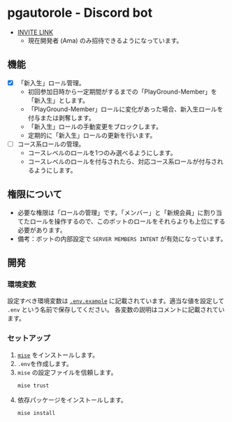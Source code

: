 # pgautorole - Discord bot

- [INVITE LINK](https://discord.com/oauth2/authorize?client_id=1252439534747254824&permissions=268435456&integration_type=0&scope=bot+applications.commands)
  - 現在開発者 (Ama) のみ招待できるようになっています。

## 機能

- [x] 「新入生」ロール管理。
  - 初回参加日時から一定期間がするまでの「PlayGround-Member」を「新入生」とします。
  - 「PlayGround-Member」ロールに変化があった場合、新入生ロールを付与または剥奪します。
  - 「新入生」ロールの手動変更をブロックします。
  - 定期的に「新入生」ロールの更新を行います。
- [ ] コース系ロールの管理。
  - コースレベルのロールを1つのみ選べるようにします。
  - コースレベルのロールを付与されたら、対応コース系ロールが付与されるようにします。

## 権限について

- 必要な権限は「ロールの管理」です。「メンバー」と「新規会員」に割り当てたロールを操作するので、このボットのロールをそれらよりも上位にする必要があります。
- 備考：ボットの内部設定で `SERVER MEMBERS INTENT` が有効になっています。

## 開発

### 環境変数

設定すべき環境変数は [`.env.example`](.env.example) に記載されています。適当な値を設定して `.env` という名前で保存してください。
各変数の説明はコメントに記載されています。

### セットアップ

1. [`mise`](https://mise.jdx.dev/) をインストールします。
2. `.env`を作成します。
3. `mise` の設定ファイルを信頼します。
   ```bash
   mise trust
   ```
4. 依存パッケージをインストールします。
   ```bash
   mise install
   ```
